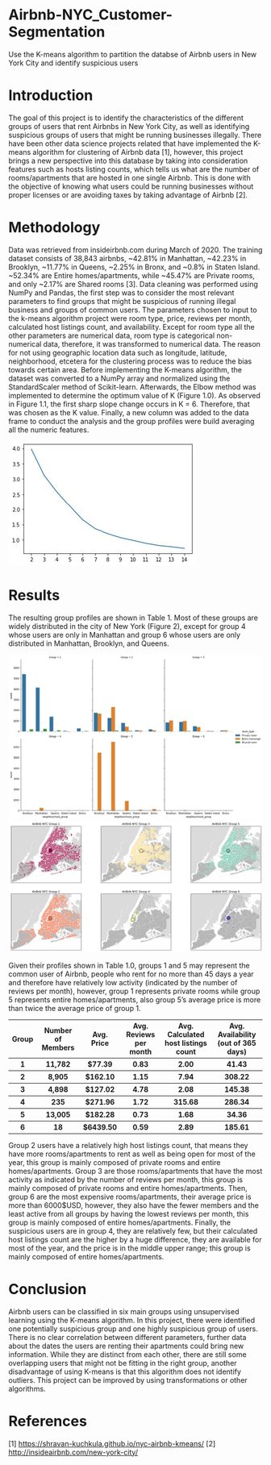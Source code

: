 # Airbnb-NYC_Customer-Segmentation
Use the K-means algorithm to partition the databse of Airbnb users in New York City and identify suspicious users

# Introduction

The goal of this project is to identify the characteristics of the different groups of users that rent Airbnbs in New York City, as well as identifying suspicious groups of users that might be running businesses illegally.
There have been other data science projects related that have implemented the K-means algorithm for clustering of Airbnb data [1], however, this project brings a new perspective into this database by taking into consideration features such as hosts listing counts, which tells us what are the number of rooms/apartments that are hosted in one single Airbnb. This is done with the objective of knowing what users could be running businesses without proper licenses or are avoiding taxes by taking advantage of Airbnb [2].

# Methodology

Data was retrieved from insideirbnb.com during March of 2020. The training dataset consists of 38,843 airbnbs, ~42.81% in Manhattan, ~42.23% in Brooklyn, ~11.77% in Queens, ~2.25% in Bronx, and ~0.8% in Staten Island. ~52.34% are Entire homes/apartments, while ~45.47% are Private rooms, and only ~2.17% are Shared rooms [3].
Data cleaning was performed using NumPy and Pandas, the first step was to consider the most relevant parameters to find groups that might be suspicious of running illegal business and groups of common users. The parameters chosen to input to the k-means algorithm project were room type, price, reviews per month, calculated host listings count, and availability. Except for room type all the other parameters are numerical data, room type is categorical non-numerical data, therefore, it was transformed to numerical data. The reason for not using geographic location data such as longitude, latitude, neighborhood, etcetera for the clustering process was to reduce the bias towards certain area.
Before implementing the K-means algorithm, the dataset was converted to a NumPy array and normalized using the StandardScaler method of Scikit-learn. Afterwards, the Elbow method was implemented to determine the optimum value of K (Figure 1.0). As observed in Figure 1.1, the first sharp slope change occurs in K = 6. Therefore, that was chosen as the K value.
Finally, a new column was added to the data frame to conduct the analysis and the group profiles were build averaging all the numeric features.

<img src = "fig1.jpg" alt = "Figure 1">

# Results

The resulting group profiles are shown in Table 1. Most of these groups are widely distributed in the city of New York (Figure 2), except for group 4 whose users are only in Manhattan and group 6 whose users are only distributed in Manhattan, Brooklyn, and Queens.

<img src = "fig2.jpg" alt = "Figure 2">
<img src = "fig3.jpg" alt = "Figure 3">

Given their profiles shown in Table 1.0, groups 1 and 5 may represent the common user of Airbnb, people who rent for no more than 45 days a year and therefore have relatively low activity (indicated by the number of reviews per month), however, group 1 represents private rooms while group 5 represents entire homes/apartments, also group 5’s average price is more than twice the average price of group 1.

<table style="width:100%">
  <tr>
    <th>Group</th>
    <th>Number of Members</th>
    <th>Avg. Price</th>
    <th>Avg. Reviews per month</th>
    <th>Avg. Calculated host listings count</th>
    <th>Avg. Availability (out of 365 days)</th>
  </tr>
  <tr>
    <th>1</th>
    <th>11,782</th>
    <th>$77.39</th>
    <th>0.83</th>
    <th>2.00</th>
    <th>41.43</th>
  </tr>
  <tr>
    <th>2</th>
    <th>8,905</th>
    <th>$162.10</th>
    <th>1.15</th>
    <th>7.94</th>
    <th>308.22</th>
  </tr>
  <tr>
    <th>3</th>
    <th>4,898</th>
    <th>$127.02</th>
    <th>4.78</th>
    <th>2.08</th>
    <th>145.38</th>
  </tr>
  <tr>
    <th>4</th>
    <th>235</th>
    <th>$271.96</th>
    <th>1.72</th>
    <th>315.68</th>
    <th>286.34</th>
  </tr>
  <tr>
    <th>5</th>
    <th>13,005</th>
    <th>$182.28</th>
    <th>0.73</th>
    <th>1.68</th>
    <th>34.36</th>
  </tr>
  <tr>
    <th>6</th>
    <th>18</th>
    <th>$6439.50</th>
    <th>0.59</th>
    <th>2.89</th>
    <th>185.61</th>
  </tr>
</table>

Group 2 users have a relatively high host listings count, that means they have more rooms/apartments to rent as well as being open for most of the year, this group is mainly composed of private rooms and entire homes/apartments. Group 3 are those rooms/apartments that have the most activity as indicated by the number of reviews per month, this group is mainly composed of private rooms and entire homes/apartments. Then, group 6 are the most expensive rooms/apartments, their average price is more than 6000$USD, however, they also have the fewer members and the least active from all groups by having the lowest reviews per month, this group is mainly composed of entire homes/apartments.
Finally, the suspicious users are in group 4, they are relatively few, but their calculated host listings count are the higher by a huge difference, they are available for most of the year, and the price is in the middle upper range; this group is mainly composed of entire homes/apartments.

# Conclusion

Airbnb users can be classified in six main groups using unsupervised learning using the K-means algorithm. In this project, there were identified one potentially suspicious group and one highly suspicious group of users. There is no clear correlation between different parameters, further data about the dates the users are renting their apartments could bring new information. While they are distinct from each other, there are still some overlapping users that might not be fitting in the right group, another disadvantage of using K-means is that this algorithm does not identify outliers. This project can be improved by using transformations or other algorithms.

# References

[1] https://shravan-kuchkula.github.io/nyc-airbnb-kmeans/
[2] http://insideairbnb.com/new-york-city/

